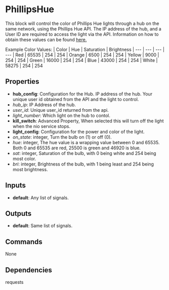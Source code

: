 PhillipsHue
===========
This block will control the color of Phillips Hue lights through a hub on the same network, using the Phillips Hue API. The IP address of the hub, and a User ID are required to access the light via the API. Information on how to obtain these values can be found [here.](https://developers.meethue.com/documentation/getting-started)

Example Color Values:
| Color | Hue | Saturation | Brightness
| --- | --- | --- | ---
| Red | 65535 | 254 | 254
| Orange | 6500 | 254 | 254
| Yellow | 9000 | 254 | 254
| Green | 16000 | 254 | 254
| Blue | 43000 | 254 | 254
| White | 58275 | 254 | 254


Properties
----------
- **hub_config**: Configuration for the Hub. IP address of the hub. Your unique user id obtained from the API and the light to control.
- *hub_ip*: IP Address of the hub.
- *user_id*: Unique user_id returned from the api.
- *light_number*: Which light on the hub to contol.
- **kill_switch**: Advanced Property, When selected this will turn off the light when the nio service stops.
- **light_config**: Configuration for the power and color of the light. 
- *on_state*: integer, Turn the bulb on (1) or off (0).
- *hue*: integer, The hue value is a wrapping value between 0 and 65535. Both 0 and 65535 are red, 25500 is green and 46920 is blue.
- *sat*: integer, Saturation of the bulb, with 0 being white and 254 being most color.
- *bri*: integer, Brightness of the bulb, with 1 being least and 254 being most brightness.

Inputs
------
- **default**: Any list of signals.

Outputs
-------
- **default**: Same list of signals.

Commands
--------
None

Dependencies
------------
requests

